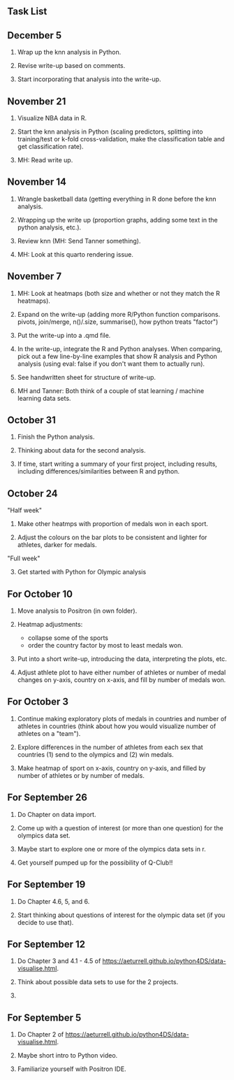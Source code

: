 ## Task List

## December 5

1. Wrap up the knn analysis in Python.

2. Revise write-up based on comments.

3. Start incorporating that analysis into the write-up.

## November 21

1. Visualize NBA data in R.

2. Start the knn analysis in Python (scaling predictors, splitting into training/test or k-fold cross-validation, make the classification table and get classification rate).

3. MH: Read write up.

## November 14

1. Wrangle basketball data (getting everything in R done before the knn analysis.

2. Wrapping up the write up (proportion graphs, adding some text in the python analysis, etc.).

3. Review knn (MH: Send Tanner something).

4. MH: Look at this quarto rendering issue.

## November 7

1. MH: Look at heatmaps (both size and whether or not they match the R heatmaps).

2. Expand on the write-up (adding more R/Python function comparisons. pivots, join/merge, n()/.size, summarise(), how python treats "factor")

3. Put the write-up into a .qmd file.

4. In the write-up, integrate the R and Python analyses. When comparing, pick out a few line-by-line examples that show R analysis and Python analysis (using eval: false if you don't want them to actually run).

5. See handwritten sheet for structure of write-up.

6. MH and Tanner: Both think of a couple of stat learning / machine learning data sets.



## October 31

1. Finish the Python analysis.

2. Thinking about data for the second analysis.

3. If time, start writing a summary of your first project, including results, including differences/similarities between R and python.

## October 24

"Half week"

1. Make other heatmps with proportion of medals won in each sport.

2. Adjust the colours on the bar plots to be consistent and lighter for athletes, darker for medals.

"Full week"

3. Get started with Python for Olympic analysis

## For October 10

1. Move analysis to Positron (in own folder).

2. Heatmap adjustments:

    * collapse some of the sports 
    * order the country factor by most to least medals won.

3. Put into a short write-up, introducing the data, interpreting the plots, etc.

4. Adjust athlete plot to have either number of athletes or number of medal changes on y-axis, country on x-axis, and fill by number of medals won.

## For October 3

1. Continue making exploratory plots of medals in countries and number of athletes in countries (think about how you would visualize number of athletes on a "team").

2. Explore differences in the number of athletes from each sex that countries (1) send to the olympics and (2) win medals.

3. Make heatmap of sport on x-axis, country on y-axis, and filled by number of athletes or by number of medals.


## For September 26

1. Do Chapter on data import.

2. Come up with a question of interest (or more than one question) for the olympics data set.

3. Maybe start to explore one or more of the olympics data sets in r.

4. Get yourself pumped up for the possibility of Q-Club!!

## For September 19

1. Do Chapter 4.6, 5, and 6.

2. Start thinking about questions of interest for the olympic data set (if you decide to use that).

   
   
## For September 12

1. Do Chapter 3 and 4.1 - 4.5 of <https://aeturrell.github.io/python4DS/data-visualise.html>.

2. Think about possible data sets to use for the 2 projects.
3. 
## For September 5

1. Do Chapter 2 of <https://aeturrell.github.io/python4DS/data-visualise.html>.

2. Maybe short intro to Python video.

3. Familiarize yourself with Positron IDE.




